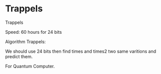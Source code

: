 # Trappels
Trappels 

Speed: 60 hours for 24 bits

Algorithm Trappels:

We should use 24 bits then find times and times2 two same varitions and predict them.

For Quantum Computer.

